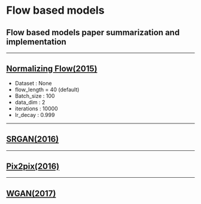 # Flow based models
## Flow based models paper summarization and implementation

------------------------------------------------------------------------------------------------------------    

## [Normalizing Flow(2015)](https://github.com/WestChaeVI/Flow_Based_Models/blob/main/Normaling_Flow/normalizing_flow.md)     

+ Dataset : None
+ flow_length = 40 (default)     
+ Batch_size : 100    
+ data_dim : 2
+ iterations : 10000
+ lr_decay : 0.999      

------------------------------------------------------------------------------------------------------------       

## [SRGAN(2016)](https://github.com/WestChaeVI/GAN/blob/main/SRGAN/srgan.md)    


------------------------------------------------------------------------------------------------------------       

## [Pix2pix(2016)](https://github.com/WestChaeVI/GAN/blob/main/PIX2PIX/pix2pix.md)    


------------------------------------------------------------------------------------------------------------       

## [WGAN(2017)](https://github.com/WestChaeVI/GAN/blob/main/WGAN/wgan.md)    

